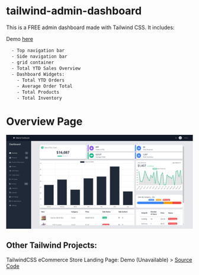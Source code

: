 # tailwind-admin-dashboard
This is a FREE admin dashboard made with Tailwind CSS. It includes:

Demo [here](https://yzipperer.github.io/tailwind-admin-dashboard/)

```
  - Top navigation bar
  - Side navigation bar
  - grid container
  - Total YTD Sales Overview
  - Dashboard Widgets:
    - Total YTD Orders
    - Average Order Total
    - Total Products
    - Total Inventory
```

# Overview Page

![Overview](https://github.com/yZipperer/tailwind-admin-dashboard/blob/main/images/Readme/github-overview-page.PNG)

## Other Tailwind Projects:

TailwindCSS eCommerce Store Landing Page: Demo (Unavailable) > [Source Code](https://github.com/yZipperer/tailwind-store)